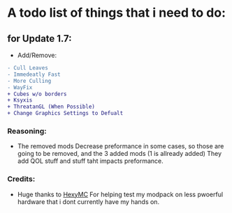 # A todo list of things that i need to do:

## for Update 1.7:

- Add/Remove:
```diff
- Cull Leaves
- Immedeatly Fast
- More Culling
- WayFix
+ Cubes w/o borders
+ Ksyxis
+ ThreatanGL (When Possible)
+ Change Graphics Settings to Defualt
```

### Reasoning:
- The removed mods Decrease preformance in some cases, so those are going to be removed, and the 3 added mods (1 is allready added) They add QOL stuff and stuff taht impacts preformance.
### Credits:
- Huge thanks to [HexyMC](https://github.com/MrGlitchDogePE) For helping test my modpack on less pwoerful hardware that i dont currently have my hands on.
